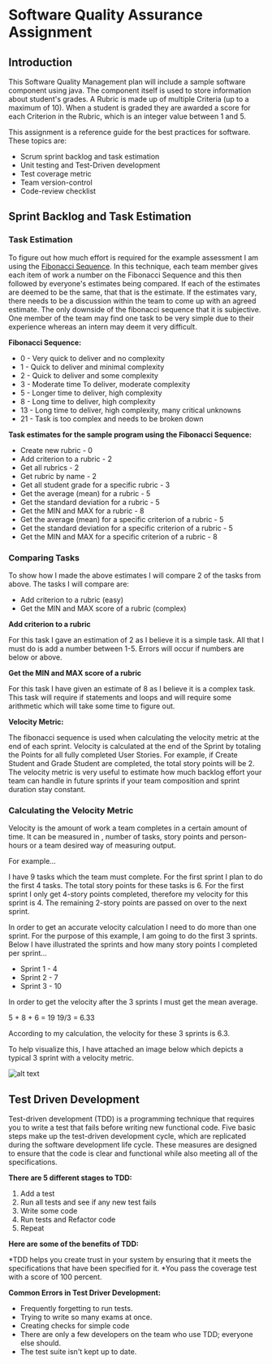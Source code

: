 # **Software Quality Assurance Assignment**

## **Introduction**

This Software Quality Management plan will include a sample software component using java. The component itself is
used to store information about student's grades. A Rubric is made up of multiple Criteria (up to a maximum of 10). When a student is graded they are awarded a score
for each Criterion in the Rubric, which is an integer value between 1 and 5.


This assignment is a reference guide for the best practices for software. These topics are:

* Scrum sprint backlog and task estimation
* Unit testing and Test-Driven development
* Test coverage metric
* Team version-control
* Code-review checklist

## **Sprint Backlog and Task Estimation**

### **Task Estimation**

To figure out how much effort is required for the example assessment I am using the [Fibonacci Sequence](https://en.wikipedia.org/wiki/Fibonacci_number).
In this technique, each team member gives each item of work a number on the Fibonacci Sequence and this then
followed by everyone's estimates being compared. If each of the estimates are deemed to be the same, that that is the estimate.
If the estimates vary, there needs to be a discussion within the team to come up with an agreed estimate. The only downside of the fibonacci sequence
that it is subjective. One member of the team may find one task to be very simple due to their experience whereas an intern may deem it very
difficult.

**Fibonacci Sequence:**

* 0 - Very quick to deliver and no complexity
* 1 - Quick to deliver and minimal complexity
* 2 - Quick to deliver and some complexity
* 3 - Moderate time To deliver, moderate complexity
* 5 - Longer time to deliver, high complexity
* 8 - Long time to deliver, high complexity
* 13 - Long time to deliver, high complexity, many critical unknowns
* 21 - Task is too complex and needs to be broken down

**Task estimates for the sample program using the Fibonacci Sequence:**

* Create new rubric - 0
* Add criterion to a rubric - 2
* Get all rubrics - 2
* Get rubric by name - 2
* Get all student grade for a specific rubric - 3
* Get the average (mean) for a rubric - 5
* Get the standard deviation for a rubric - 5
* Get the MIN and MAX for a rubric - 8
* Get the average (mean) for a specific criterion of a rubric - 5
* Get the standard deviation for a specific criterion of a rubric - 5
* Get the MIN and MAX for a specific criterion of a rubric - 8

### **Comparing Tasks**

To show how I made the above estimates I will compare 2 of the tasks from above.
The tasks I will compare are:

* Add criterion to a rubric (easy)
* Get the MIN and MAX score of a rubric (complex)

**Add criterion to a rubric**

For this task I gave an estimation of 2 as I believe it is a simple task. All that I must do is add a number between 1-5. Errors will occur if numbers are below or above.

**Get the MIN and MAX score of a rubric**

For this task I have given an estimate of 8 as I believe it is a complex task. This task will require if
statements and loops and will require some arithmetic which will take some time to figure out.

**Velocity Metric:**

The fibonacci sequence is used when calculating the velocity metric at the end of each sprint. Velocity is calculated at the end of
the Sprint by totaling the Points for all fully completed User Stories. For example, if Create Student and Grade Student are completed, the total
story points will be 2. The velocity metric is very useful to estimate how much backlog effort your team can handle in future sprints if your team composition and sprint duration stay constant.

### **Calculating the Velocity Metric**

Velocity is the amount of work a team completes in a certain amount of time.
It can be measured in , number of tasks, story points and person-hours or a team desired way of measuring output.

For example...

I have 9 tasks which the team must complete. For the first sprint I plan to do the first 4 tasks. The total story points for these tasks is 6.
For the first sprint I only get 4-story points completed, therefore my velocity for this sprint is 4. The remaining 2-story
points are passed on over to the next sprint.

In order to get an accurate velocity calculation I need to do more than one sprint. For the purpose of this example, I am going to do the first
3 sprints. Below I have illustrated the sprints and how many story points I completed per sprint...

* Sprint 1 - 4
* Sprint 2 - 7
* Sprint 3 - 10

In order to get the velocity after the 3 sprints I must get the mean average.

5 + 8 + 6 = 19
19/3 = 6.33

According to my calculation, the velocity for these 3 sprints is 6.3.

To help visualize this, I have attached an image below which depicts a typical 3 sprint with a velocity metric.

![alt text](https://www.visual-paradigm.com/servlet/editor-content/scrum/what-is-scrum-velocity/sites/7/2018/11/scrum-verlocity-chart.png "`Velocity Example`")

## Test Driven Development

Test-driven development (TDD) is a programming technique that requires you to write a test that fails before writing 
new functional code. Five basic steps make up the test-driven development 
cycle, which are replicated during the software development life cycle. These measures are designed 
to ensure that the code is clear and functional while also meeting all of the specifications.  

**There are 5 different stages to TDD:**

1. Add a test
2. Run all tests and see if any new test fails
3. Write some code
4. Run tests and Refactor code
5. Repeat

**Here are some of the benefits of TDD:**

*TDD helps you create trust in your system by ensuring that it meets the specifications that have been specified for it. 
*You pass the coverage test with a score of 100 percent.

**Common Errors in Test Driver Development:**

* Frequently forgetting to run tests.
* Trying to write so many exams at once.
* Creating checks for simple code
* There are only a few developers on the team who use TDD; everyone else should.
* The test suite isn't kept up to date.


   